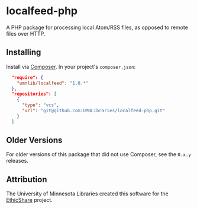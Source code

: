 # localfeed-php

A PHP package for processing local Atom/RSS files, as opposed to remote files over HTTP.

## Installing

Install via [Composer](http://getcomposer.org). In your project's `composer.json`:

```json
  "require": {
    "umnlib/localfeed": "1.0.*"
  },
  "repositories": [
    {
      "type": "vcs",
      "url": "git@github.com:UMNLibraries/localfeed-php.git"
    }
  ]
```

## Older Versions

For older versions of this package that did not use Composer, see the `0.x.y` releases.

## Attribution

The University of Minnesota Libraries created this software for the [EthicShare](http://www.ethicshare.org/about) project.
